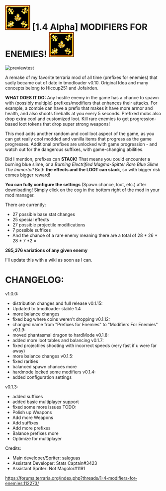 
# ![img](icon.png)  [1.4 Alpha] MODIFIERS FOR ENEMIES! ![img](icon.png)

![previewtest](preview.gif)

A remake of my favorite terraria mod of all time (prefixes for enemies) that sadly became out of date in tmodloader v0.10. Original Idea and many concepts belong to Hiccup251 and Jofairden. 


**WHAT DOES IT DO:** Any hostile enemy in the game has a chance to spawn with (possibly multiple) prefixes/modifiers that enhances their attacks. For example, a zombie can have a prefix that makes it have more armor and health, and also shoots fireballs at you every 5 seconds. Prefixed mobs also drop extra cool and customized loot. Kill rare enemies to get progression-based loot tokens that drop super strong weapons! 

This mod adds another random and cool loot aspect of the game, as you can get really cool modded and vanilla items that progress as the game progresses. Additional prefixes are unlocked with game progression - and watch out for the dangerous suffixes, with game-changing abilities.

Did I mention, prefixes can **STACK!** That means you could encounter a burning blue slime, or a *Burning Electrified Magma-Spitter Rare Blue Slime The Immortal!* Both **the effects and the LOOT can stack**, so with bigger risk comes bigger reward!


**You can fully configure the settings** (Spawn chance, loot, etc.) after downloading! Simply click on the cog in the bottom right of the mod in your mod manager.

There are currently:
 - 27 possible base stat changes
 - 25 special effects
 - 27 possible projectile modifications
 - 7 possible suffixes
 - And the chance of a rare enemy
meaning there are a total of 28 * 26 * 28 * 7 *2 =

**285,376 variations of any given enemy**


I'll update this with a wiki as soon as I can.

# CHANGELOG:
v1.0.0:
- distribution changes and full release
v0.1.15:
- Updated to tmodloader stable 1.4
- more balance changes
- fixed bug where coins weren't dropping
v0.1.12:
- changed name from "Prefixes for Enemies" to "Modifiers For Enemies"
v0.1.9:
- moved phantasmal dragon to hardMode
v0.1.8:
- added more loot tables and balancing
v0.1.7:
- fixed projectiles shooting with incorrect speeds (very fast if u were far away)
- more balance changes
v0.1.5:
- fixed rarities
- balanced spawn chances more
- hardmode locked some modifiers
v0.1.4:
- added configuration settings

v0.1.3:
- added suffixes
- added basic multiplayer support
- fixed some more issues
TODO:
 - Polish up Weapons
 - Add more Weapons
 - Add suffixes
 - Add more prefixes
 - Balance prefixes more
 - Optimize for multiplayer

Credits:
 - Main developer/Spriter: saleguas
 - Assistant Developer: Stats Captain#3423
 - Assistant Spriter: Not Magolor#1191

https://forums.terraria.org/index.php?threads/1-4-modifiers-for-enemies.112273/
